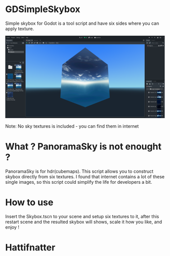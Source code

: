# GDSimpleSkybox
Simple skybox for Godot is a tool script and have six sides where you can apply texture.

![Alt text](https://github.com/Chaosus/GDSimpleSkybox/blob/master/screenshot.png)

Note: No sky textures is included - you can find them in internet

# What ? PanoramaSky is not enought ?
PanoramaSky is for hdr(cubemaps). This script allows you to construct skybox directly from six textures. I found that internet contains a lot of these single images, so this script could simplify the life for developers a bit.

# How to use
Insert the Skybox.tscn to your scene and setup six textures to it, after this restart scene and the resulted skybox will shows, scale it how you like, and enjoy !
# Hattifnatter
